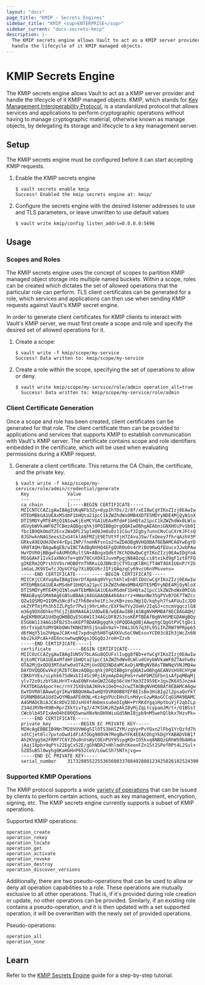 ```yaml
---
layout: "docs"
page_title: "KMIP - Secrets Engines"
sidebar_title: "KMIP <sup>ENTERPRISE</sup>"
sidebar_current: "docs-secrets-kmip"
description: |-
  The KMIP secrets engine allows Vault to act as a KMIP server provider and
  handle the lifecycle of it KMIP managed objects.
---
```


# KMIP Secrets Engine

The KMIP secrets engine allows Vault to act as a KMIP server provider and handle
the lifecycle of it KMIP managed objects. KMIP, which stands for [Key Management
Interoperability Protocol](#kmip-spec), is a standardized protocol that allows
services and applications to perform cryptographic operations without having to
manage cryptographic material, otherwise known as manage objects, by delegating
its storage and lifecycle to a key management server.

## Setup

The KMIP secrets engine must be configured before it can start accepting KMIP
requests.

1. Enable the KMIP secrets engine

    ```text
    $ vault secrets enable kmip
    Success! Enabled the kmip secrets engine at: kmip/
    ```

1. Configure the secrets engine with the desired listener addresses to use and
TLS parameters, or leave unwritten to use default values

    ```text
    $ vault write kmip/config listen_addrs=0.0.0.0:5696
    ```

## Usage

### Scopes and Roles

The KMIP secrets engine uses the concept of scopes to partition KMIP managed
object storage into multiple named buckets. Within a scope, roles can be created
which dictates the set of allowed operations that the particular role can perform.
TLS client certificates can be generated for a role, which services and applications
can then use when sending KMIP requests against Vault's KMIP secret engine.

In order to generate client certificates for KMIP clients to interact with Vault's
KMIP server, we must first create a scope and role and specify the desired set of
allowed operations for it.

1. Create a scope:

    ```text
    $ vault write -f kmip/scope/my-service             
    Success! Data written to: kmip/scope/my-service
    ```

1. Create a role within the scope, specifying the set of operations to allow or
deny.

    ```text
    $ vault write kmip/scope/my-service/role/admin operation_all=true
      Success! Data written to: kmip/scope/my-service/role/admin
    ```

### Client Certificate Generation

Once a scope and role has been created, client certificates can be generated for
that role. The client certificate then can be provided to applications and
services that supports KMIP to establish communication with Vault's KMIP server.
The certificate contains scope and role identifiers embedded in the certificate,
which will be used when evaluating permissions during a KMIP request.

1. Generate a client certificate. This returns the CA Chain, the certificate,
and the private key.

    ```text
    $ vault write -f kmip/scope/my-service/role/admin/credential/generate
      Key              Value
      ---              -----
      ca_chain         [-----BEGIN CERTIFICATE-----
      MIICNTCCAZigAwIBAgIUKqNFb3Zy+8ypIhTDs/2/8f/xEI8wCgYIKoZIzj0EAwIw
      HTEbMBkGA1UEAxMSdmF1bHQta21pcC1kZWZhdWx0MB4XDTE5MDYyNDE4MjQyN1oX
      DTI5MDYyMTE4MjQ1N1owKjEoMCYGA1UEAxMfdmF1bHQta21pcC1kZWZhdWx0LWlu
      dGVybWVkaWF0ZTCBmzAQBgcqhkjOPQIBBgUrgQQAIwOBhgAEAbniGNXHOiPvSb0I
      fbc1B9QkOmdT2Ecx2WaQPLISplmO0Jm0u0z11CGuf3Igby7unnCNvCuCXrKJFCsQ
      8JGhwknNAG3eesSZxG4tklA6FMZjE9ETUtYfjH7Z4vuJSw/fxOeey7fhrqAzhV3P
      GRkvA9EQUHJOeV4rEpiINP/fneHNfsn1o2YwZDAOBgNVHQ8BAf8EBAMCAQYwEgYD
      VR0TAQH/BAgwBgEB/wIBCTAdBgNVHQ4EFgQUR0o0v4rPiBU9RwQfEUucx3JwbPAw
      HwYDVR0jBBgwFoAUMhORultSN+ABogxQdkt7KChD0wQwCgYIKoZIzj0EAwIDgYoA
      MIGGAkF1IvkIaXNkVfe+q0V78CnX0XIJuvmPpgjN8AQzqLci8txikd9gF1zt8fFQ
      gIKERm2QPrshSV9srHDB0YnThRKuiQJBNcDjCfYOzqKlBHifT4WT4OX1U6nP/Y2b
      imGaLJK9VIwfcJOpVCFGp7Xi8QGV6rJIFiQAqzqCy69vcU6nVMsvens=
      -----END CERTIFICATE----- -----BEGIN CERTIFICATE-----
      MIICKjCCAYugAwIBAgIUerDfApmkq0VYychkhlxEnBlIDUcwCgYIKoZIzj0EAwIw
      HTEbMBkGA1UEAxMSdmF1bHQta21pcC1kZWZhdWx0MB4XDTE5MDYyNDE4MjQyNloX
      DTI5MDYyMTE4MjQ1NlowHTEbMBkGA1UEAxMSdmF1bHQta21pcC1kZWZhdWx0MIGb
      MBAGByqGSM49AgEGBSuBBAAjA4GGAAQBA466Axrrz+HWanNe35gPVvB7OE7TWZcc
      QZw1QSMQ+QIQMu5NcdfvZfh68exhe1FiJezKB+zeoJWp1Q/kqhyh7fsAFUuIcJDO
      okZYPTmjPh3h5IZLPg5r7Pw1j99rLHhc/EXF9wYVy2UeH/2IqGJ+cncmVgqczlG8
      m36g9OXd6hkofhCjZjBkMA4GA1UdDwEB/wQEAwIBBjASBgNVHRMBAf8ECDAGAQH/
      AgEKMB0GA1UdDgQWBBQyE5G6W1I34AGiDFB2S3soKEPTBDAfBgNVHSMEGDAWgBQy
      E5G6W1I34AGiDFB2S3soKEPTBDAKBggqhkjOPQQDAgOBjAAwgYgCQgGtPVCtgDc1
      0SrTsVpEtUMYQKbOWnTKNHZ9h5jSna8n9aY+70Ai3U57q3FL95iIhZRW79PRpp65
      d6tWqY51o2hHpwJCAK+eE7xpdnqh5H8TqAXKVuSoC0WEsovYCD03c8Ih3jWcZn6N
      kbz2kXPcAk+dE6ncnwhwqNQgsJQGgQzJroH+Zzvb
      -----END CERTIFICATE-----]
      certificate      -----BEGIN CERTIFICATE-----
      MIICOzCCAZygAwIBAgIUN5V7bLAGu8QIUFxlIugg8fBb+eYwCgYIKoZIzj0EAwIw
      KjEoMCYGA1UEAxMfdmF1bHQta21pcC1kZWZhdWx0LWludGVybWVkaWF0ZTAeFw0x
      OTA2MjQxODQ3MTdaFw0xOTA2MjUxODQ3NDdaMCAxDjAMBgNVBAsTBWNqVVNJMQ4w
      DAYDVQQDEwVkdjRZbTCBmzAQBgcqhkjOPQIBBgUrgQQAIwOBhgAEANVsHV8CHYpW
      CBKbYVEx/sLphk67SdWxbII4Sc9Rj1KymApD4gPmS+rw0FDMZGFbn1sAfpqMBqMj
      ylv72o9izbYSALHnYT+AaE0NFn4eGWZ2G0p56cVmfXm3ZI959E+3gvZK6X5Jnzm4
      FKXTDKGA4pocYec/rnYJ5X8sbAJKHvk1OeO+o2cwZTAOBgNVHQ8BAf8EBAMCA6gw
      EwYDVR0lBAwwCgYIKwYBBQUHAwIwHQYDVR0OBBYEFBEIsBo3HiBIg2l2psaQoYkT
      D1RNMB8GA1UdIwQYMBaAFEdKNL+Kz4gVPUcEHxFLnMdycGzwMAoGCCqGSM49BAMC
      A4GMADCBiAJCAc8DV23DJsHV4fdmbmssu0eDIgNH+PrRKdYgqiHptbuVjF2qbILp
      Z34dJRVN+R9B+RprZXkYiv7gJ/47KSUKzRZpAkIByMjZqLtcypamJM/t+/O1BSst
      CWcblb45FIxAmO4hE00Q5wnwXNxNnDHXWiuGdSNmIBjpb9nM5wehQlbkx7HzvPk=
      -----END CERTIFICATE-----
      private_key      -----BEGIN EC PRIVATE KEY-----
      MIHcAgEBBEIB9Nn7M28VUVW6g5IlOTS3bHIZYM/zqVy+PvYQxn2lFbg1YrQzfd7h
      sdtCjet0lc7pvtoOwd1dFiATOGg98OVN7MegBwYFK4EEACOhgYkDgYYABADVbB1f
      Ah2KVggSm2FRMf7C6YZOu0nVsWyCOEnPUY9SspgKQ+ID5kvq8NBQzGRhW59bAH6a
      jAajI8pb+9qPYs22EgCx52E/gGhNDRZ+HhlmdhtKeenFZn15t2SPefRPt4L2Sul+
      SZ85uBSl0wyhgOKaHGHnP652CeV/LGwCSh75NTnjvg==
      -----END EC PRIVATE KEY-----
      serial_number    317328055225536560033788492808123425026102524390
    ```

### Supported KMIP Operations

The KMIP protocol supports a wide [variety of operations](#kmip-ops) that can be
issued by clients to perform certain actions, such as key management,
encryption, signing, etc. The KMIP secrets engine currently supports a subset of
KMIP operations.

Supported KMIP operations:

```text
operation_create
operation_rekey
operation_locate
operation_get
operation_activate
operation_revoke
operation_destroy
operation_discover_versions
```

Additionally, there are two pseudo-operations that can be used to allow or deny
all operation capabilities to a role. These operations are mutually exclusive to
all other operations. That is, if it's provided during role creation or update,
no other operations can be provided. Similarly, if an existing role contains a
pseudo-operation, and it is then updated with a set supported operation, it will
be overwritten with the newly set of provided operations.

Pseudo-operations:

```text
operation_all
operation_none
```

## Learn

Refer to the [KMIP Secrets Engine](https://learn.hashicorp.com/vault/secrets-management/kmip-engine)
guide for a step-by-step tutorial.


[kmip-spec]: http://docs.oasis-open.org/kmip/spec/v1.4/kmip-spec-v1.4.html
[kmip-ops]: http://docs.oasis-open.org/kmip/spec/v1.4/os/kmip-spec-v1.4-os.html#_Toc490660840
